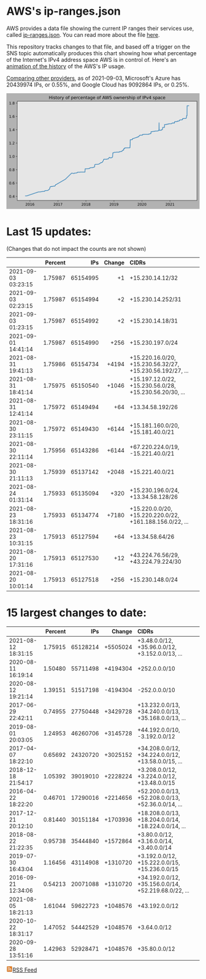 # AWS's ip-ranges.json

AWS provides a data file showing the current IP ranges their
services use, called [ip-ranges.json](https://ip-ranges.amazonaws.com/ip-ranges.json).  You 
can read more about the file [here](https://docs.aws.amazon.com/general/latest/gr/aws-ip-ranges.html).

This repository tracks changes to that file, and based off a trigger on the SNS topic 
automatically produces this chart showing how what percentage of the Internet's IPv4 
address space AWS is in control of.  Here's an 
[animation of the history](https://youtu.be/Su25yl7eol8) of the AWS's IP usage.

[Comparing other providers](https://github.com/seligman/cloud_sizes), as of 2021-09-03, Microsoft's Azure has 20439974 IPs, or 0.55%, and Google Cloud has 9092864 IPs, or 0.25%.

![History of AWS](history_count.svg)

# Last 15 updates:

(Changes that do not impact the counts are not shown)

| | Percent | IPs | Change | CIDRs |
| :--- | ---: | ---: | ---: | :--- |
| 2021-09-03 03:23:15 | 1.75987 | 65154995 | +1 | +15.230.14.12/32 |
| 2021-09-03 02:23:15 | 1.75987 | 65154994 | +2 | +15.230.14.252/31 |
| 2021-09-03 01:23:15 | 1.75987 | 65154992 | +2 | +15.230.14.18/31 |
| 2021-09-01 14:41:14 | 1.75987 | 65154990 | +256 | +15.230.197.0/24 |
| 2021-08-31 19:41:13 | 1.75986 | 65154734 | +4194 | +15.220.16.0/20, +15.230.56.32/27, +15.230.56.192/27, ... |
| 2021-08-31 18:41:14 | 1.75975 | 65150540 | +1046 | +15.197.12.0/22, +15.230.56.0/28, +15.230.56.20/30, ... |
| 2021-08-31 12:41:14 | 1.75972 | 65149494 | +64 | +13.34.58.192/26 |
| 2021-08-30 23:11:15 | 1.75972 | 65149430 | +6144 | +15.181.160.0/20, +15.181.40.0/21 |
| 2021-08-30 22:11:14 | 1.75956 | 65143286 | +6144 | +67.220.224.0/19, -15.221.40.0/21 |
| 2021-08-30 21:11:13 | 1.75939 | 65137142 | +2048 | +15.221.40.0/21 |
| 2021-08-24 01:31:14 | 1.75933 | 65135094 | +320 | +15.230.196.0/24, +13.34.58.128/26 |
| 2021-08-23 18:31:16 | 1.75933 | 65134774 | +7180 | +15.220.0.0/20, +15.220.220.0/22, +161.188.156.0/22, ... |
| 2021-08-23 10:31:15 | 1.75913 | 65127594 | +64 | +13.34.58.64/26 |
| 2021-08-20 17:31:16 | 1.75913 | 65127530 | +12 | +43.224.76.56/29, +43.224.79.224/30 |
| 2021-08-20 10:01:14 | 1.75913 | 65127518 | +256 | +15.230.148.0/24 |


# 15 largest changes to date:

| | Percent | IPs | Change | CIDRs |
| :--- | ---: | ---: | ---: | :--- |
| 2021-08-12 18:31:15 | 1.75915 | 65128214 | +5505024 | +3.48.0.0/12, +35.96.0.0/12, +3.152.0.0/13, ... |
| 2020-08-11 16:19:14 | 1.50480 | 55711498 | +4194304 | +252.0.0.0/10 |
| 2020-08-12 19:21:14 | 1.39151 | 51517198 | -4194304 | -252.0.0.0/10 |
| 2017-06-29 22:42:11 | 0.74955 | 27750448 | +3429728 | +13.232.0.0/13, +34.240.0.0/13, +35.168.0.0/13, ... |
| 2019-08-01 20:03:05 | 1.24953 | 46260706 | +3145728 | +44.192.0.0/10, -3.192.0.0/12 |
| 2017-04-07 18:22:10 | 0.65692 | 24320720 | +3025152 | +34.208.0.0/12, +34.224.0.0/12, +13.58.0.0/15, ... |
| 2018-12-18 21:54:17 | 1.05392 | 39019010 | +2228224 | +3.208.0.0/12, +3.224.0.0/12, +13.48.0.0/15 |
| 2016-04-22 18:22:20 | 0.46701 | 17290016 | +2214656 | +52.200.0.0/13, +52.208.0.0/13, +52.36.0.0/14, ... |
| 2017-12-21 20:12:10 | 0.81440 | 30151184 | +1703936 | +18.208.0.0/13, +18.204.0.0/14, +18.224.0.0/14, ... |
| 2018-08-22 21:22:35 | 0.95738 | 35444840 | +1572864 | +3.80.0.0/12, +3.16.0.0/14, +3.40.0.0/14 |
| 2019-07-30 16:43:04 | 1.16456 | 43114908 | +1310720 | +3.192.0.0/12, +15.222.0.0/15, +15.236.0.0/15 |
| 2016-09-21 12:34:06 | 0.54213 | 20071088 | +1310720 | +34.192.0.0/12, +35.156.0.0/14, +52.219.68.0/22, ... |
| 2021-08-05 18:21:13 | 1.61044 | 59622723 | +1048576 | +43.192.0.0/12 |
| 2020-10-22 18:31:17 | 1.47052 | 54442529 | +1048576 | +3.64.0.0/12 |
| 2020-09-28 13:51:16 | 1.42963 | 52928471 | +1048576 | +35.80.0.0/12 |


[![RSS Icon](rss-icon.png)RSS Feed](https://raw.githubusercontent.com/seligman/aws-ip-ranges/master/rss.xml)
